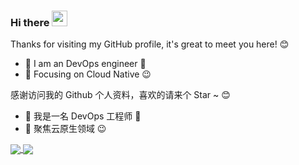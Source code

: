 ###  Hi there <a href="https://yuezhuangshi.cn/"><img src="https://media.giphy.com/media/hvRJCLFzcasrR4ia7z/giphy.gif" height="25px" width="25px"></a>

Thanks for visiting my GitHub profile, it's great to meet you here! 😊

- 🧔 I am an DevOps engineer 🚀
- 🔭 Focusing on Cloud Native :wink:

感谢访问我的 Github 个人资料，喜欢的请来个 Star ~ 😊

- 🧔 我是一名 DevOps 工程师 🚀
- 🔭 聚焦云原生领域 :wink:

<a href="https://yuezhuangshi.cn/">
  <img align="center" src="https://github-readme-stats.vercel.app/api?username=yuezhuangshi&show_icons=true" />
</a>
<a href="https://yuezhuangshi.cn/">
  <img align="center" src="https://github-readme-stats.vercel.app/api/top-langs/?username=yuezhuangshi&layout=compact" />
</a>
